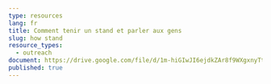 ```yaml
---
type: resources
lang: fr
title: Comment tenir un stand et parler aux gens
slug: how stand
resource_types:
  - outreach
document: https://drive.google.com/file/d/1m-hiGIwJI6ejdkZAr8f9WXgxnyTthTN2/view?usp=sharing
published: true
---
```

